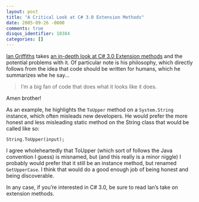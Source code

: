 ```yaml
---
layout: post
title: "A Critical Look at C# 3.0 Extension Methods"
date: 2005-09-26 -0800
comments: true
disqus_identifier: 10384
categories: []
---
```

[Ian Griffiths](http://www.interact-sw.co.uk/iangblog/) takes [an
in-depth look at C\# 3.0 Extension
methods](http://www.interact-sw.co.uk/iangblog/2005/09/26/extensionmethods)
and the potential problems with it. Of particular note is his
philosophy, which directly follows from the idea that code should be
written for humans, which he summarizes whe he say...

> I’m a big fan of code that does what it looks like it does.

Amen brother!

As an example, he highlights the `ToUpper` method on a `System.String`
instance, which often misleads new developers. He would prefer the more
honest and less misleading static method on the String class that would
be called like so:

`String.ToUpper(input);`

I agree wholeheartedly that ToUpper (which sort of follows the Java
convention I guess) is misnamed, but (and this really is a minor niggle)
I probably would prefer that it still be an instance method, but renamed
`GetUpperCase`. I think that would do a good enough job of being honest
and being discoverable.

In any case, if you’re interested in C\# 3.0, be sure to read Ian’s take
on extension methods.

